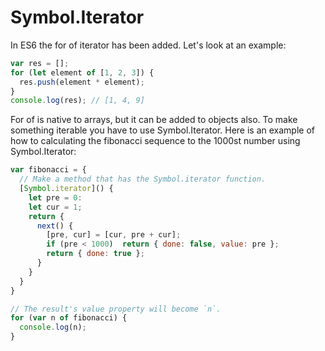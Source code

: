 # Symbol.Iterator

In ES6 the for of iterator has been added. Let's look at an example:

```js
var res = [];
for (let element of [1, 2, 3]) {
  res.push(element * element);
}
console.log(res); // [1, 4, 9]
```

For of is native to arrays, but it can be added to objects also. To make something iterable you have to use Symbol.Iterator. Here is an example of how to calculating the fibonacci sequence to the 1000st number using Symbol.Iterator:

```js
var fibonacci = {
  // Make a method that has the Symbol.iterator function.
  [Symbol.iterator]() {
    let pre = 0:
    let cur = 1;
    return {
      next() {
        [pre, cur] = [cur, pre + cur];
        if (pre < 1000)  return { done: false, value: pre };
        return { done: true };
      }
    }
  }
}

// The result's value property will become `n`.
for (var n of fibonacci) {
  console.log(n);
}
```
